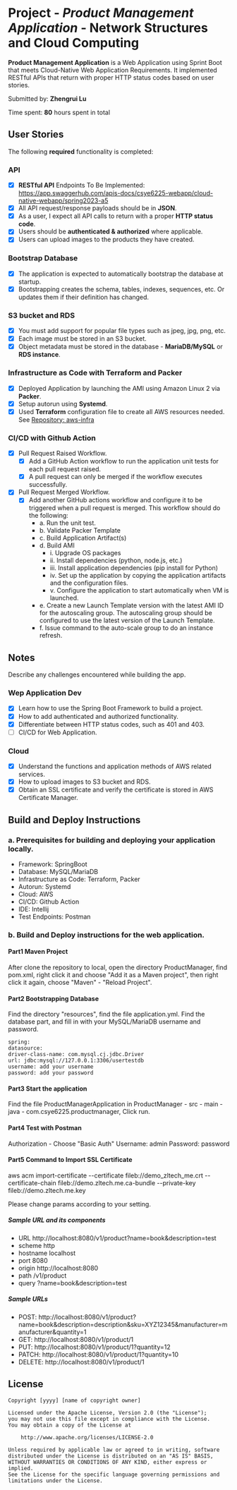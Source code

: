 # Project - *Product Management Application* - Network Structures and Cloud Computing

**Product Management Application** is a Web Application using Sprint Boot that meets Cloud-Native Web Application Requirements. It implemented RESTful APIs that return with proper HTTP status codes based on user stories. 

Submitted by: **Zhengrui Lu**

Time spent: **80** hours spent in total

## User Stories

The following **required** functionality is completed:

### API
* [X] **RESTful API** Endpoints To Be Implemented: https://app.swaggerhub.com/apis-docs/csye6225-webapp/cloud-native-webapp/spring2023-a5
* [X] All API request/response payloads should be in **JSON**.
* [X] As a user, I expect all API calls to return with a proper **HTTP status code**.
* [X] Users should be **authenticated & authorized** where applicable.
* [X] Users can upload images to the products they have created.

### Bootstrap Database
* [X] The application is expected to automatically bootstrap the database at startup.
* [X] Bootstrapping creates the schema, tables, indexes, sequences, etc. Or updates them if their definition has changed.

### S3 bucket and RDS
* [X] You must add support for popular file types such as jpeg, jpg, png, etc.
* [X] Each image must be stored in an S3 bucket.
* [X] Object metadata must be stored in the database - **MariaDB/MySQL** or **RDS instance**.

### Infrastructure as Code with Terraform and Packer
* [X] Deployed Application by launching the AMI using Amazon Linux 2 via **Packer**. 
* [X] Setup autorun using **Systemd**.
* [X] Used **Terraform** configuration file to create all AWS resources needed. See [Repository: aws-infra](https://github.com/ZhengruiLu/aws-infra)

### CI/CD with Github Action
* [X] Pull Request Raised Workflow.
	* [X] Add a GitHub Action workflow to run the application unit tests for each pull request raised.
    * [X] A pull request can only be merged if the workflow executes successfully.
* [X] Pull Request Merged Workflow.
	* [X] Add another GitHub actions workflow and configure it to be triggered when a pull request is merged. This workflow should do the following:
		- a. Run the unit test.
		- b. Validate Packer Template
		- c. Build Application Artifact(s)
		- d. Build AMI
			- i. Upgrade OS packages
			- ii. Install dependencies (python, node.js, etc.)
			- iii. Install application dependencies (pip install for Python)
			- iv. Set up the application by copying the application artifacts and the configuration files.
			- v. Configure the application to start automatically when VM is launched.
		- e. Create a new Launch Template version with the latest AMI ID for the autoscaling group. The autoscaling group should be configured to use the latest version of the Launch Template.
		- f. Issue command to the auto-scale group to do an instance refresh.

## Notes
Describe any challenges encountered while building the app.

### Wep Application Dev
* [X] Learn how to use the Spring Boot Framework to build a project.
* [X] How to add authenticated and authorized functionality.
* [X] Differentiate between HTTP status codes, such as 401 and 403.
* [ ] CI/CD for Web Application.

### Cloud
* [X] Understand the functions and application methods of AWS related services.
* [X] How to upload images to S3 bucket and RDS.
* [X] Obtain an SSL certificate and verify the certificate is stored in AWS Certificate Manager.

## Build and Deploy Instructions
### a. Prerequisites for building and deploying your application locally.
- Framework: SpringBoot
- Database: MySQL/MariaDB
- Infrastructure as Code: Terraform, Packer
- Autorun: Systemd
- Cloud: AWS
- CI/CD: Github Action
- IDE: Intellij
- Test Endpoints: Postman

### b. Build and Deploy instructions for the web application.
#### Part1 Maven Project
After clone the repository to local, open the directory ProductManager, 
find pom.xml, right click it and choose "Add it as a Maven project", 
then right click it again, choose "Maven" - "Reload Project".

#### Part2 Bootstrapping Database
Find the directory "resources", find the file application.yml. Find the database part,
and fill in with your MySQL/MariaDB username and password.
```
spring:
datasource:
driver-class-name: com.mysql.cj.jdbc.Driver
url: jdbc:mysql://127.0.0.1:3306/usertestdb
username: add your username
password: add your password
```

#### Part3 Start the application
Find the file ProductManagerApplication in ProductManager - src - main - java - com.csye6225.productmanager,
Click run.

#### Part4 Test with Postman
Authorization - Choose "Basic Auth"
Username: admin
Password: password

#### Part5 Command to Import SSL Certificate
aws acm import-certificate --certificate fileb://demo_zltech_me.crt --certificate-chain fileb://demo.zltech.me.ca-bundle --private-key fileb://demo.zltech.me.key

Please change params according to your setting.
##### Sample URL and its components
- URL 	http://localhost:8080/v1/product?name=book&description=test
- scheme	http
- hostname      localhost
- port	        8080
- origin        http://localhost:8080
- path	        /v1/product
- query	        ?name=book&description=test

##### Sample URLs
- POST: http://localhost:8080/v1/product?name=book&description=description&sku=XYZ12345&manufacturer=manufacturer&quantity=1
- GET: http://localhost:8080/v1/product/1
- PUT: http://localhost:8080/v1/product/1?quantity=12
- PATCH: http://localhost:8080/v1/product/1?quantity=10
- DELETE: http://localhost:8080/v1/product/1

## License

    Copyright [yyyy] [name of copyright owner]

    Licensed under the Apache License, Version 2.0 (the "License");
    you may not use this file except in compliance with the License.
    You may obtain a copy of the License at

        http://www.apache.org/licenses/LICENSE-2.0

    Unless required by applicable law or agreed to in writing, software
    distributed under the License is distributed on an "AS IS" BASIS,
    WITHOUT WARRANTIES OR CONDITIONS OF ANY KIND, either express or implied.
    See the License for the specific language governing permissions and
    limitations under the License.
